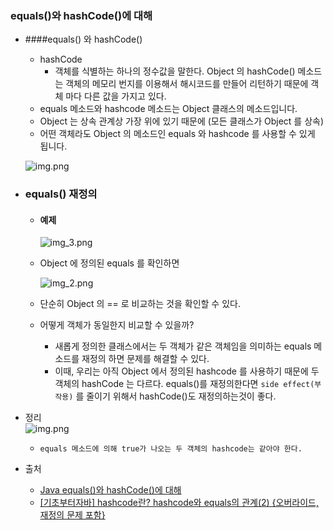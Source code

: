 ### equals()와 hashCode()에 대해

* ####equals() 와 hashCode()
    * hashCode 
        * 객체를 식별하는 하나의 정수값을 말한다. Object 의 hashCode() 메소드는 객체의 메모리 번지를 이용해서 해시코드를 만들어 리턴하기 때문에 객체 마다 다른 값을 가지고 있다.
    * equals 메소드와 hashcode 메소드는 Object 클래스의 메소드입니다.
    * Object 는 상속 관계상 가장 위에 있기 때문에 (모든 클래스가 Object 를 상속)
    * 어떤 객체라도 Object 의 메소드인 equals 와 hashcode 를 사용할 수 있게 됩니다.

    ![img.png](equals()와%20hashCode()에대해.png)


* ### equals() 재정의
    * #### 예제 
      ![img_3.png](equals()와%20hashCode()에대해_2.png)
    * Object 에 정의된 equals 를 확인하면 
      
        ![img_2.png](equals()와%20hashCode()에대해_1.png)
      
    * 단순히 Object 의 == 로 비교하는 것을 확인할 수 있다.
    * 어떻게 객체가 동일한지 비교할 수 있을까?
        * 새롭게 정의한 클래스에서는 두 객체가 같은 객체임을 의미하는 equals 메소드를 재정의 하면 문제를 해결할 수 있다.
        * 이때, 우리는 아직 Object 에서 정의된 hashcode 를 사용하기 때문에 두 객체의 hashCode 는 다르다.
          equals()를 재정의한다면 ```side effect(부작용)``` 를 줄이기 위해서 hashCode()도 재정의하는것이 좋다.
          

* 정리    
    ![img.png](equal()와%20hashCode()에%20대해_3.png)
    * ``` equals 메소드에 의해 true가 나오는 두 객체의 hashcode는 같아야 한다. ```


* 출처
    * [Java equals()와 hashCode()에 대해](https://nesoy.github.io/articles/2018-06/Java-equals-hashcode)
    * [[기초부터자바] hashcode란? hashcode와 equals의 관계(2) {오버라이드, 재정의 문제 포함}](https://m.blog.naver.com/travelmaps/220931531769)